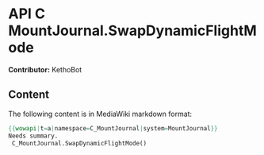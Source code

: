 # API C MountJournal.SwapDynamicFlightMode

**Contributor:** KethoBot

## Content

The following content is in MediaWiki markdown format:

```mediawiki
{{wowapi|t=a|namespace=C_MountJournal|system=MountJournal}}
Needs summary.
 C_MountJournal.SwapDynamicFlightMode()
```